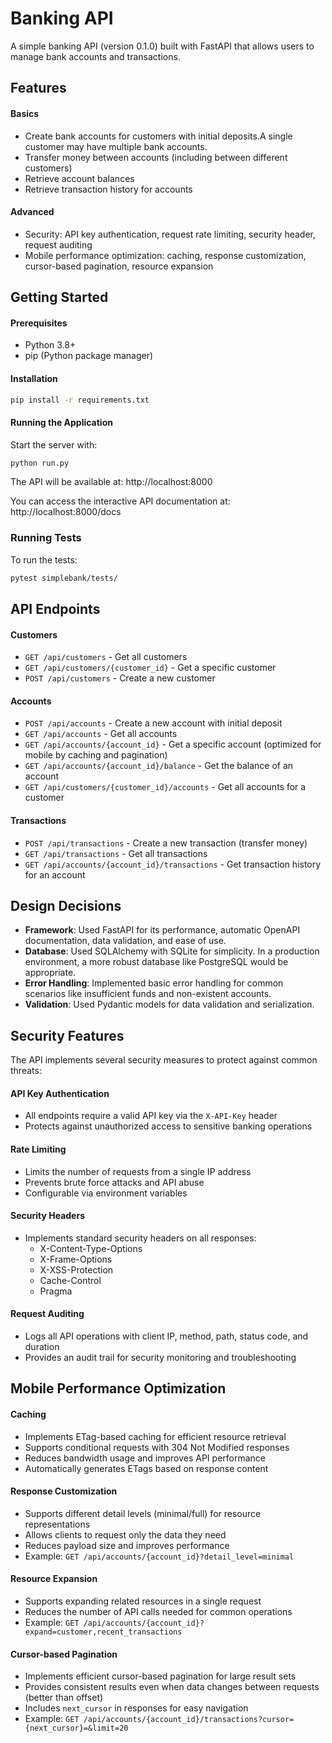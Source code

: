 # Banking API

A simple banking API (version 0.1.0) built with FastAPI that allows users to manage bank accounts and transactions.


## Features

#### Basics
- Create bank accounts for customers with initial deposits.A single customer may have multiple bank accounts.
- Transfer money between accounts (including between different customers)
- Retrieve account balances
- Retrieve transaction history for accounts

#### Advanced
- Security: API key authentication, request rate limiting, security header, request auditing 
- Mobile performance optimization: caching, response customization, cursor-based pagination, resource expansion

## Getting Started

#### Prerequisites

- Python 3.8+
- pip (Python package manager)

#### Installation

```bash
pip install -r requirements.txt
```

#### Running the Application

Start the server with:
```bash
python run.py
```

The API will be available at: http://localhost:8000

You can access the interactive API documentation at: http://localhost:8000/docs

### Running Tests

To run the tests:
```bash
pytest simplebank/tests/
```

## API Endpoints

#### Customers
- `GET /api/customers` - Get all customers
- `GET /api/customers/{customer_id}` - Get a specific customer
- `POST /api/customers` - Create a new customer

#### Accounts
- `POST /api/accounts` - Create a new account with initial deposit
- `GET /api/accounts` - Get all accounts
- `GET /api/accounts/{account_id}` - Get a specific account (optimized for mobile by caching and pagination)
- `GET /api/accounts/{account_id}/balance` - Get the balance of an account
- `GET /api/customers/{customer_id}/accounts` - Get all accounts for a customer

#### Transactions
- `POST /api/transactions` - Create a new transaction (transfer money)
- `GET /api/transactions` - Get all transactions
- `GET /api/accounts/{account_id}/transactions` - Get transaction history for an account

## Design Decisions

- **Framework**: Used FastAPI for its performance, automatic OpenAPI documentation, data validation, and ease of use.
- **Database**: Used SQLAlchemy with SQLite for simplicity. In a production environment, a more robust database like PostgreSQL would be appropriate.
- **Error Handling**: Implemented basic error handling for common scenarios like insufficient funds and non-existent accounts.
- **Validation**: Used Pydantic models for data validation and serialization.

## Security Features

The API implements several security measures to protect against common threats:

#### API Key Authentication
- All endpoints require a valid API key via the `X-API-Key` header
- Protects against unauthorized access to sensitive banking operations

#### Rate Limiting
- Limits the number of requests from a single IP address
- Prevents brute force attacks and API abuse
- Configurable via environment variables

#### Security Headers
- Implements standard security headers on all responses:
  - X-Content-Type-Options
  - X-Frame-Options
  - X-XSS-Protection
  - Cache-Control
  - Pragma

#### Request Auditing
- Logs all API operations with client IP, method, path, status code, and duration
- Provides an audit trail for security monitoring and troubleshooting

## Mobile Performance Optimization

#### Caching
- Implements ETag-based caching for efficient resource retrieval
- Supports conditional requests with 304 Not Modified responses
- Reduces bandwidth usage and improves API performance
- Automatically generates ETags based on response content

#### Response Customization
- Supports different detail levels (minimal/full) for resource representations
- Allows clients to request only the data they need
- Reduces payload size and improves performance
- Example: `GET /api/accounts/{account_id}?detail_level=minimal`

#### Resource Expansion
- Supports expanding related resources in a single request
- Reduces the number of API calls needed for common operations
- Example: `GET /api/accounts/{account_id}?expand=customer,recent_transactions`

#### Cursor-based Pagination
- Implements efficient cursor-based pagination for large result sets
- Provides consistent results even when data changes between requests (better than offset)
- Includes `next_cursor` in responses for easy navigation
- Example: `GET /api/accounts/{account_id}/transactions?cursor={next_cursor}=&limit=20`

